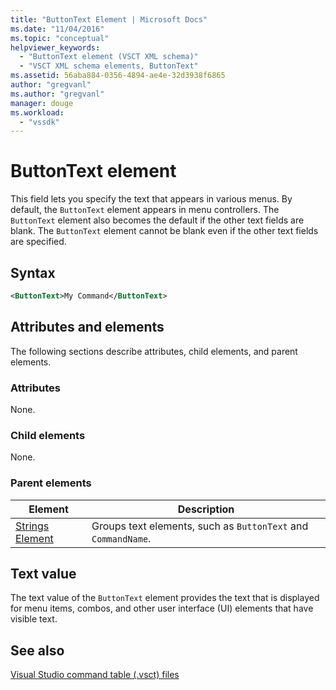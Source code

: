 ```yaml
---
title: "ButtonText Element | Microsoft Docs"
ms.date: "11/04/2016"
ms.topic: "conceptual"
helpviewer_keywords: 
  - "ButtonText element (VSCT XML schema)"
  - "VSCT XML schema elements, ButtonText"
ms.assetid: 56aba884-0356-4894-ae4e-32d3938f6865
author: "gregvanl"
ms.author: "gregvanl"
manager: douge
ms.workload: 
  - "vssdk"
---
```

# ButtonText element
This field lets you specify the text that appears in various menus. By default, the `ButtonText` element appears in menu controllers. The `ButtonText` element also becomes the default if the other text fields are blank. The `ButtonText` element cannot be blank even if the other text fields are specified.  
  
## Syntax  
  
```xml  
<ButtonText>My Command</ButtonText>  
```  
  
## Attributes and elements  
 The following sections describe attributes, child elements, and parent elements.  
  
### Attributes  
 None.  
  
### Child elements  
 None.  
  
### Parent elements  
  
|Element|Description|  
|-------------|-----------------|  
|[Strings Element](../extensibility/strings-element.md)|Groups text elements, such as `ButtonText` and `CommandName`.|  
  
## Text value  
 The text value of the `ButtonText` element provides the text that is displayed for menu items, combos, and other user interface (UI) elements that have visible text.  
  
## See also  
 [Visual Studio command table (.vsct) files](../extensibility/internals/visual-studio-command-table-dot-vsct-files.md)
